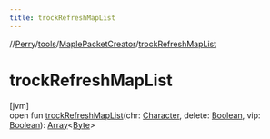 ```yaml
---
title: trockRefreshMapList
---
```

//[Perry](../../../index.html)/[tools](../index.html)/[MaplePacketCreator](index.html)/[trockRefreshMapList](trock-refresh-map-list.html)



# trockRefreshMapList



[jvm]\
open fun [trockRefreshMapList](trock-refresh-map-list.html)(chr: [Character](../../client/-character/index.html), delete: [Boolean](https://kotlinlang.org/api/latest/jvm/stdlib/kotlin/-boolean/index.html), vip: [Boolean](https://kotlinlang.org/api/latest/jvm/stdlib/kotlin/-boolean/index.html)): [Array](https://kotlinlang.org/api/latest/jvm/stdlib/kotlin/-array/index.html)<[Byte](https://kotlinlang.org/api/latest/jvm/stdlib/kotlin/-byte/index.html)>




